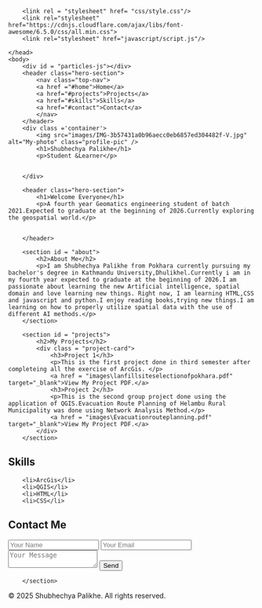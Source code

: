 <!DOCTYPE html>
<html lang = "en">
    <head>
      <meta charset = "UTF-8" />
        <meta name ="viewport" content = "width=device-width, initial-scale=1.0"/>
        <title>My Portfolio</title>
      
        <link rel = "stylesheet" href= "css/style.css"/>
        <link rel="stylesheet" href="https://cdnjs.cloudflare.com/ajax/libs/font-awesome/6.5.0/css/all.min.css">
        <link rel="stylesheet" href="javascript/script.js"/>

    </head>
    <body>
        <div id = "particles-js"></div>
        <header class="hero-section">
            <nav class="top-nav">
            <a href ="#home">Home</a>
            <a href="#projects">Projects</a>
            <a href="#skills">Skills</a>
            <a href="#contact">Contact</a>
            </nav>
        </header>
        <div class ='container'>
            <img src="images/IMG-3b57431a0b96aecc0eb6857ed304482f-V.jpg" alt="My-photo" class="profile-pic" />
            <h1>Shubhechya Palikhe</h1>
            <p>Student &Learner</p>
            
            
        </div>
    
        <header class="hero-section">
            <h1>Welcome Everyone</h1>
            <p>A fourth year Geomatics engineering student of batch 2021.Expected to graduate at the beginning of 2026.Currently exploring the geospatial world.</p>
            
            
        </header>

        <section id = "about">
            <h2>About Me</h2>
            <p>I am Shubhechya Palikhe from Pokhara currently pursuing my bachelor's degree in Kathmandu University,Dhulikhel.Currently i am in my fourth year expected to graduate at the beginning of 2026.I am passionate about learning the new Artificial intelligence, spatial domain and love learning new things. Right now, I am learning HTML,CSS and javascript and python.I enjoy reading books,trying new things.I am learning on how to properly utilize spatial data with the use of different AI methods.</p>
        </section>
        
        <section id = "projects">
            <h2>My Projects</h2>
            <div class = "project-card">
                <h3>Project 1</h3>
                <p>This is the first project done in third semester after completeing all the exercise of ArcGis. </p>
                <a href = "images\lanfillsiteselectionofpokhara.pdf" target="_blank">View My Project PDF.</a>
                <h3>Project 2</h3>
                <p>This is the second group project done using the application of QGIS.Evacuation Route Planning of Helambu Rural Municipality was done using Network Analysis Method.</p>
                <a href = "images\Evacuationrouteplanning.pdf" target="_blank">View My Project PDF.</a>
            </div>
        </section>
<section id ="skills">
    <h2>Skills</h2>
    
        <li>ArcGis</li>
        <li>QGIS</li>
        <li>HTML</li>
        <li>CSS</li>
    
</section>
        <section id = "contact">
            <h2>Contact Me</h2>
            <form id ="contact-form">
                <input type ="text" placeholder="Your Name" required/>
                <input type="email" placeholder="Your Email" required />
            <textarea placeholder="Your Message" required></textarea>
          <button type="submit">Send</button>
    </form>
            
        </section>
    

<div class ="social-links">
    <a href="https://www.instagram.com/shuvhechya" target="_blank"><i class ="fab fa-instagram"></i></a>
    <a href="https://wa.me/9864888539" target="_blank"><i class="fab fa-whatsapp"></i></a>
    <a href="https://twitter.com/Subbu426" target="_blank"><i class="fab fa-twitter"></i></a>
    <a href="https://www.linkedin.com/in/shubhechya-palikhe-824272243" target="_blank"><i class =" fab fa-linkedin"></i></a>



</div>
<footer>
    <p>&copy; 2025 Shubhechya Palikhe. All rights reserved.</p>
  </footer>
  <script src="https://cdn.jsdelivr.net/npm/particles.js"></script>
<script src="js/script.js"></script>
</body>
</html>
